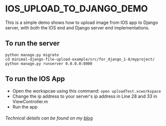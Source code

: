 # IOS_UPLOAD_TO_DJANGO_DEMO
This is a simple demo shows how to upload image from IOS app to Django server, with both the IOS end and Django server end implementations.

## To run the server

```
python manage.py migrate
cd minimal-django-file-upload-example/src/for_django_1-8/myproject/
python manage.py runserver 0.0.0.0:8000
```

## To run the IOS App

- Open the workspcae using this command: `open uploadTest.xcworkspace`
- Change the ip address to your server's ip address in Line 28 and 33 in ViewController.m
- Run the app

###### Technical details can be found on my [blog](http://sunshineatnoon.github.io/How-to-upload-to-Django-server-from-IOS/)
